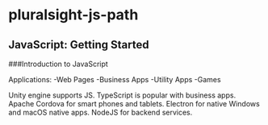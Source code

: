 # pluralsight-js-path
## JavaScript: Getting Started

###Introduction to JavaScript

Applications:
-Web Pages
-Business Apps
-Utility Apps
-Games

Unity engine supports JS. 
TypeScript is popular with business apps.
Apache Cordova for smart phones and tablets.
Electron for native Windows and macOS native apps.
NodeJS for backend services.



